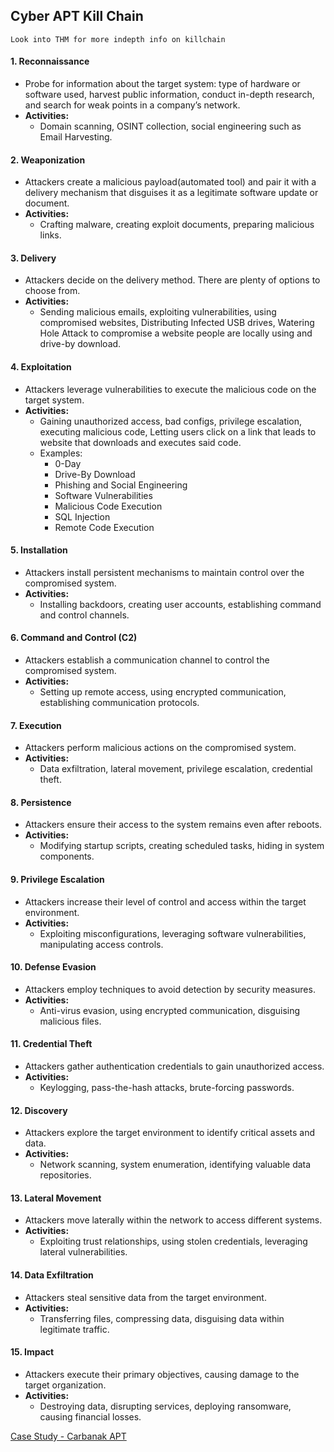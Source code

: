 ## Cyber APT Kill Chain
`Look into THM for more indepth info on killchain`
#### 1. **Reconnaissance**
- Probe for information about the target system: type of hardware or software used, harvest public information, conduct in-depth research, and search for weak points in a company’s network.
- **Activities:** 
	- Domain scanning, OSINT collection, social engineering such as Email Harvesting.

#### 2. **Weaponization**
- Attackers create a malicious payload(automated tool) and pair it with a delivery mechanism that disguises it as a legitimate software update or document.
- **Activities:** 
	- Crafting malware, creating exploit documents, preparing malicious links.

#### 3. **Delivery**
- Attackers decide on the delivery method. There are plenty of options to choose from.
- **Activities:** 
	- Sending malicious emails, exploiting vulnerabilities, using compromised websites, Distributing Infected USB drives, Watering Hole Attack to compromise a website people are locally using and drive-by download.

#### 4. **Exploitation**
- Attackers leverage vulnerabilities to execute the malicious code on the target system.
- **Activities:** 
	- Gaining unauthorized access, bad configs, privilege escalation, executing malicious code, Letting users click on a link that leads to website that downloads and executes said code.
	- Examples:
		- 0-Day
		- Drive-By Download
		- Phishing and Social Engineering
		- Software Vulnerabilities
		- Malicious Code Execution
		- SQL Injection
		- Remote Code Execution

#### 5. **Installation**
- Attackers install persistent mechanisms to maintain control over the compromised system.
- **Activities:** 
	- Installing backdoors, creating user accounts, establishing command and control channels.

#### 6. **Command and Control (C2)**
- Attackers establish a communication channel to control the compromised system.
- **Activities:** 
	- Setting up remote access, using encrypted communication, establishing communication protocols.

#### 7. **Execution**
- Attackers perform malicious actions on the compromised system.
- **Activities:** 
	- Data exfiltration, lateral movement, privilege escalation, credential theft.

#### 8. **Persistence**
- Attackers ensure their access to the system remains even after reboots.
- **Activities:** 
	- Modifying startup scripts, creating scheduled tasks, hiding in system components.

#### 9. **Privilege Escalation**
- Attackers increase their level of control and access within the target environment.
- **Activities:** 
	- Exploiting misconfigurations, leveraging software vulnerabilities, manipulating access controls.

#### 10. **Defense Evasion**
- Attackers employ techniques to avoid detection by security measures.
- **Activities:** 
	- Anti-virus evasion, using encrypted communication, disguising malicious files.

#### 11. **Credential Theft**
- Attackers gather authentication credentials to gain unauthorized access.
- **Activities:** 
	- Keylogging, pass-the-hash attacks, brute-forcing passwords.

#### 12. **Discovery**
- Attackers explore the target environment to identify critical assets and data.
- **Activities:** 
	- Network scanning, system enumeration, identifying valuable data repositories.

#### 13. **Lateral Movement**
- Attackers move laterally within the network to access different systems.
- **Activities:** 
	- Exploiting trust relationships, using stolen credentials, leveraging lateral vulnerabilities.

#### 14. **Data Exfiltration**
- Attackers steal sensitive data from the target environment.
- **Activities:** 
	- Transferring files, compressing data, disguising data within legitimate traffic.

#### 15. **Impact**
- Attackers execute their primary objectives, causing damage to the target organization.
- **Activities:** 
	- Destroying data, disrupting services, deploying ransomware, causing financial losses.

[Case Study - Carbanak APT](Case%20Study%20-%20Carbanak%20APT.md)